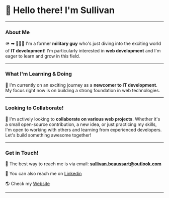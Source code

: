 # 👋 Hello there! I'm Sullivan 

---

### About Me

🪖 ➡ 👩🏻‍💻 I'm a former **military guy** who's just diving into the exciting world of **IT development**! I'm particularly interested in **web development** and I'm eager to learn and grow in this field.

---

### What I'm Learning & Doing

🌱 I'm currently on an exciting journey as a **newcomer to IT development**. My focus right now is on building a strong foundation in web technologies.

---

### Looking to Collaborate!

🤝 I'm actively looking to **collaborate on various web projects**. Whether it's a small open-source contribution, a new idea, or just practicing my skills, I'm open to working with others and learning from experienced developers. Let's build something awesome together!

---

### Get in Touch!

📧 The best way to reach me is via email: **sullivan.beaussart@outlook.com**

🔗 You can also reach me on [Linkedin](https://www.linkedin.com/in/sullivan-b-33223629b/)

🌎 Check my [Website](https://www.sulli-bst.fr)

---
